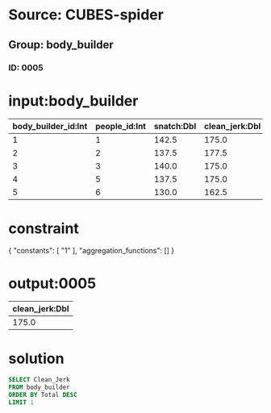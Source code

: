 # Source: CUBES-spider
## Group: body_builder
### ID: 0005

# input:body_builder

| body_builder_id:Int | people_id:Int | snatch:Dbl | clean_jerk:Dbl | total:Dbl |
|---|---|---|---|---|
| 1 | 1 | 142.5 | 175.0 | 317.5 |
| 2 | 2 | 137.5 | 177.5 | 315.0 |
| 3 | 3 | 140.0 | 175.0 | 315.0 |
| 4 | 5 | 137.5 | 175.0 | 312.5 |
| 5 | 6 | 130.0 | 162.5 | 292.5 |

# constraint

{
  "constants": [
    "1"
  ],
  "aggregation_functions": []
}

# output:0005

| clean_jerk:Dbl |
|---|
| 175.0 |

# solution

```sql
SELECT Clean_Jerk
FROM body_builder
ORDER BY Total DESC
LIMIT 1
```

